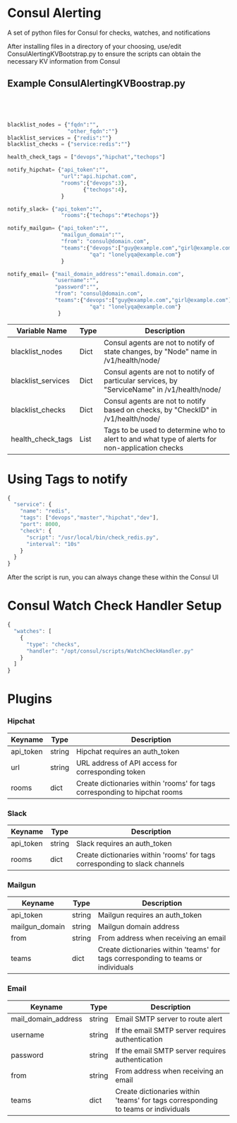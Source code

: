 # Consul Alerting
A set of python files for Consul for checks, watches, and notifications

After installing files in a directory of your choosing, use/edit ConsulAlertingKVBootstrap.py to ensure
the scripts can obtain the necessary KV information from Consul

## Example ConsulAlertingKVBoostrap.py
```python




blacklist_nodes = {"fqdn":"",
                   "other_fqdn":""}
blacklist_services = {"redis":""}
blacklist_checks = {"service:redis":""}

health_check_tags = ["devops","hipchat","techops"]

notify_hipchat= {"api_token":"",
                 "url":"api.hipchat.com",
                 "rooms":{"devops":3},
                        {"techops":4},
                 }

notify_slack= {"api_token":"",
                 "rooms":{"techops":"#techops"}}

notify_mailgun= {"api_token":"",
                 "mailgun_domain":"",
                 "from": "consul@domain.com",
                 "teams":{"devops":["guy@example.com","girl@example.com"],
                          "qa": "lonelyqa@example.com"}
                 }

notify_email= {"mail_domain_address":"email.domain.com",
               "username":"",
               "password":"",
               "from": "consul@domain.com",
               "teams":{"devops":["guy@example.com","girl@example.com"],
                          "qa": "lonelyqa@example.com"}
                }

```

| Variable Name | Type | Description |
| ------------- |------------- | ----- |
| blacklist_nodes | Dict | Consul agents are not to notify of state changes, by "Node" name in /v1/health/node/<node> |
| blacklist_services | Dict | Consul agents are not to notify of particular services, by "ServiceName" in /v1/health/node/<node> |
| blacklist_checks | Dict | Consul agents are not to notify based on checks, by "CheckID" in  /v1/health/node/<node> |
| health_check_tags | List | Tags to be used to determine who to alert to and what type of alerts for non-application checks |


# Using Tags to notify

```javascript
{
  "service": {
    "name": "redis",
    "tags": ["devops","master","hipchat","dev"],
    "port": 8000,
    "check": {
      "script": "/usr/local/bin/check_redis.py",
      "interval": "10s"
    }
  }
}
```


After the script is run, you can always change these within the Consul UI

# Consul Watch Check Handler Setup
```javascript
{
  "watches": [
    {
      "type": "checks",
      "handler": "/opt/consul/scripts/WatchCheckHandler.py"
    }
  ]
}
```

# Plugins

### Hipchat

| Keyname | Type | Description |
| ------- | ---- | ----------- |
| api_token | string | Hipchat requires an auth_token |
| url | string | URL address of API access for corresponding token |
| rooms | dict | Create dictionaries within 'rooms' for tags corresponding to hipchat rooms |

### Slack

| Keyname | Type | Description |
| ------- | ---- | ----------- |
| api_token | string | Slack requires an auth_token |
| rooms | dict | Create dictionaries within 'rooms' for tags corresponding to slack channels |

### Mailgun

| Keyname | Type | Description |
| ------- | ---- | ----------- |
| api_token | string | Mailgun requires an auth_token |
| mailgun_domain | string | Mailgun domain address  |
| from | string | From address when receiving an email |
| teams | dict | Create dictionaries within 'teams' for tags corresponding to teams or individuals |

### Email

| Keyname | Type | Description |
| ------- | ---- | ----------- |
| mail_domain_address | string | Email SMTP server to route alert |
| username | string | If the email SMTP server requires authentication |
| password | string | If the email SMTP server requires authentication |
| from | string | From address when receiving an email |
| teams | dict | Create dictionaries within 'teams' for tags corresponding to teams or individuals |